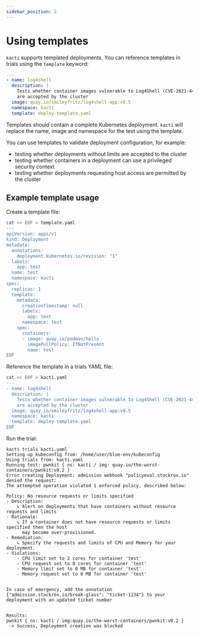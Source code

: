 ```yaml
---
sidebar_position: 2
---
```


# Using templates

`kacti` supports templated deployments. You can reference templates in trials using the `template` keyword:
```yaml
---
- name: log4shell
  description: |
    Tests whether container images vulnerable to Log4Shell (CVE-2021-44228)
    are accepted by the cluster
  image: quay.io/smileyfritz/log4shell-app:v0.5
  namespace: kacti
  template: deploy-template.yaml
```
Templates should contain a complete Kubernetes deployment. `kacti` will replace the name, image and namespace for the test using the template.

You can use templates to validate deployment configuration, for example:
- testing whether deployments without limits are accepted to the cluster
- testing whether containers in a deployment can use a privileged security context
- testing whether deployments requesting host access are permitted by the cluster

## Example template usage
Create a template file:
```bash
cat << EOF > template.yaml
---
apiVersion: apps/v1
kind: Deployment
metadata:
  annotations:
    deployment.kubernetes.io/revision: "1"
  labels:
    app: test
  name: test
  namespace: kacti
spec:
  replicas: 1
  template:
    metadata:
      creationTimestamp: null
      labels:
        app: test
      namespace: test
    spec:
      containers:
      - image: quay.io/podman/hello
        imagePullPolicy: IfNotPresent
        name: test
EOF
```
Reference the template in a trials YAML file:
```bash
cat << EOF > kacti.yaml
---
- name: log4shell
  description: |
    Tests whether container images vulnerable to Log4Shell (CVE-2021-44228)
    are accepted by the cluster
  image: quay.io/smileyfritz/log4shell-app:v0.5
  namespace: kacti
  template: deploy-template.yaml
EOF
```
Run the trial:
```
kacti trials kacti.yaml
Setting up kubeconfig from: /home/user/blue-env/kubeconfig
Using trials from: kacti.yaml
Running test: pwnkit { ns: kacti / img: quay.io/the-worst-containers/pwnkit:v0.2 }
Error creating Deployment: admission webhook "policyeval.stackrox.io" denied the request:
The attempted operation violated 1 enforced policy, described below:

Policy: No resource requests or limits specified
- Description:
    ↳ Alert on deployments that have containers without resource requests and limits
- Rationale:
    ↳ If a container does not have resource requests or limits specified then the host
      may become over-provisioned.
- Remediation:
    ↳ Specify the requests and limits of CPU and Memory for your deployment.
- Violations:
    - CPU limit set to 2 cores for container 'test'
    - CPU request set to 0 cores for container 'test'
    - Memory limit set to 0 MB for container 'test'
    - Memory request set to 0 MB for container 'test'


In case of emergency, add the annotation {"admission.stackrox.io/break-glass": "ticket-1234"} to your deployment with an updated ticket number


Results:
pwnkit { ns: kacti / img:quay.io/the-worst-containers/pwnkit:v0.2 }
 -> Success, Deployment creation was blocked
```